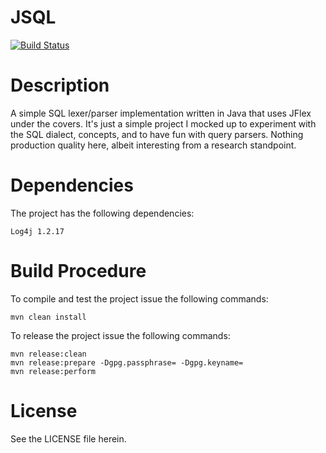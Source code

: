 JSQL
===========

[<img src="https://api.travis-ci.org/rbuck/jsql.png?branch=master" alt="Build Status" />](http://travis-ci.org/rbuck/jsql)

# Description

A simple SQL lexer/parser implementation written in Java that uses JFlex
under the covers. It's just a simple project I mocked up to experiment with
the SQL dialect, concepts, and to have fun with query parsers. Nothing
production quality here, albeit interesting from a research standpoint.

# Dependencies

The project has the following dependencies:

    Log4j 1.2.17

# Build Procedure

To compile and test the project issue the following commands:

    mvn clean install

To release the project issue the following commands:

    mvn release:clean
    mvn release:prepare -Dgpg.passphrase= -Dgpg.keyname=
    mvn release:perform

# License

See the LICENSE file herein.
